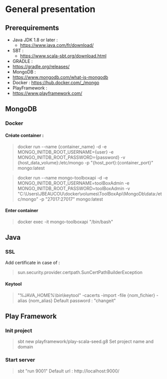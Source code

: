 # General presentation

## Prerequirements
* Java JDK 1.8 or later :
  * https://www.java.com/fr/download/
* SBT : 
  * https://www.scala-sbt.org/download.html
* GRADLE : 
 * https://gradle.org/releases/
* MongoDB : 
 * https://www.mongodb.com/what-is-mongodb
 * Docker : https://hub.docker.com/_/mongo
* PlayFramework :
 * https://www.playframework.com/ 

## MongoDB
### Docker
#### Créate container :
> docker run --name {container_name} -d -e MONGO_INITDB_ROOT_USERNAME={user} -e MONGO_INITDB_ROOT_PASSWORD={password} -v {host_data_volume}:/etc/mongo -p "{host_port}:{container_port}" mongo:latest

> docker run --name mongo-toolboxapi -d -e MONGO_INITDB_ROOT_USERNAME=toolBoxAdmin -e MONGO_INITDB_ROOT_PASSWORD=toolBoxAdmin -v "C:\Users\JBEAUCOU\docker\volumes\ToolBoxApi\MongoDb\data:/etc/mongo" -p "27017:27017" mongo:latest

#### Enter container
> docker exec -it mongo-toolboxapi "/bin/bash"

## Java
### SSL
Add certificate in case of :
> sun.security.provider.certpath.SunCertPathBuilderException

#### Keytool
> "%JAVA_HOME%\bin\keytool" -cacerts -import -file {nom_fichier} -alias {nom_alias}
Default password : "changeit"

## Play Framework
### Init project
> sbt new playframework/play-scala-seed.g8
Set project name and domain

### Start server
> sbt "run 9001"
Default url : http://localhost:9000/